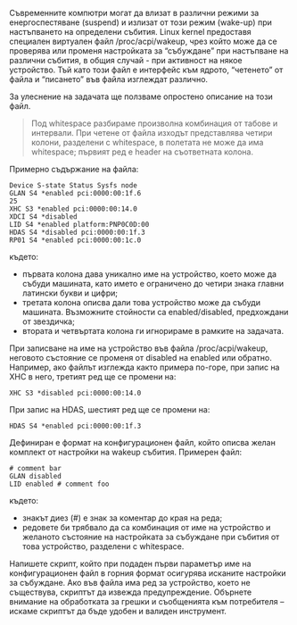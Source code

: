 Съвременните компютри могат да влизат в различни режими за енергоспестяване (suspend)
и излизат от този режим (wake-up) при настъпването на определени събития. Linux kernel предоставя
специален виртуален файл /proc/acpi/wakeup, чрез който може да се проверява или променя настройката за “събуждане” при настъпване на различни събития, в общия случай - при активност на
някое устройство. Тъй като този файл е интерфейс към ядрото, “четенето” от файла и “писането” във
файла изглеждат различно.

За улеснение на задачата ще ползваме опростено описание на този файл.

> Под whitespace разбираме произволна комбинация от табове и интервали.
При четене от файла изходът представлява четири колони, разделени с whitespace, в полетата не може да има whitespace;
първият ред е header на съответната колона.

Примерно съдържание на файла:
```
Device S-state Status Sysfs node
GLAN S4 *enabled pci:0000:00:1f.6
25
XHC S3 *enabled pci:0000:00:14.0
XDCI S4 *disabled
LID S4 *enabled platform:PNP0C0D:00
HDAS S4 *disabled pci:0000:00:1f.3
RP01 S4 *enabled pci:0000:00:1c.0
```

където:
- първата колона дава уникално име на устройство, което може да събуди машината, като името е ограничено до четири знака главни латински букви и цифри;
- третата колона описва дали това устройство може да събуди машината. Възможните стойности са enabled/disabled, предхождани от звездичка;
- втората и четвъртата колона ги игнорираме в рамките на задачата.


При записване на име на устройство във файла /proc/acpi/wakeup, неговото състояние се променя
от disabled на enabled или обратно. Например, ако файлът изглежда както примера по-горе, при
запис на XHC в него, третият ред ще се промени на:
```
XHC S3 *disabled pci:0000:00:14.0
```

При запис на HDAS, шестият ред ще се промени на:
```
HDAS S4 *enabled pci:0000:00:1f.3
```

Дефиниран е формат на конфигурационен файл, който описва желан комплект от настройки на wakeup
събития. Примерен файл:
```
# comment bar
GLAN disabled
LID enabled # comment foo
```

където:
- знакът диез (#) е знак за коментар до края на реда;
- редовете би трябвало да са комбинация от име на устройство и желаното състояние на настройката за събуждане при събития от това устройство, разделени с whitespace.


Напишете скрипт, който при подаден първи параметър име на конфигурационен файл в горния формат осигурява исканите настройки за събуждане. Ако във файла има ред за устройство, което не съществува, скриптът да извежда предупреждение. Обърнете внимание на обработката за грешки и съобщенията към потребителя – искаме скриптът да бъде удобен и валиден инструмент.
